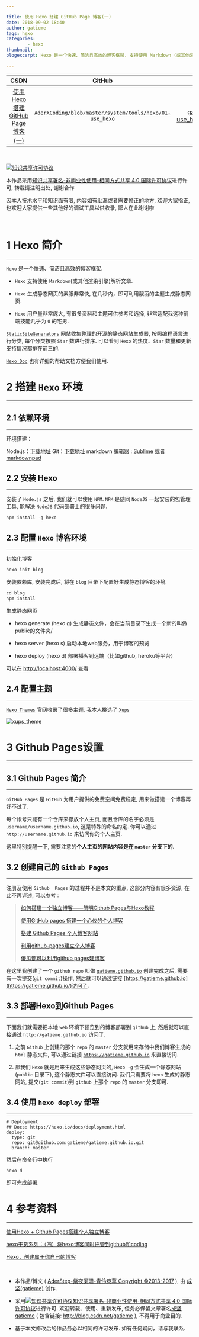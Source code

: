 ```yaml
---

title: 使用 Hexo 搭建 GitHub Page 博客(一)
date: 2018-09-02 18:40
author: gatieme
tags: hexo
categories:
        - hexo
thumbnail: 
blogexcerpt: Hexo 是一个快速、简洁且高效的博客框架. 支持使用 Markdown (或其他渲染引擎)解析文章. Hexo 生成静态网页的素服非常快, 在几秒内，即可利用靓丽的主题生成静态网页. 本文将介绍如果使用 Hexo 来搭建属于你自己的 Github Page 博客

---
```


| CSDN | GitHub | Hexo |
|:----:|:------:|:----:|
| [使用 Hexo 搭建 GitHub Page 博客(一)](https://blog.csdn.net/gatieme/article/details/82317681) | [`AderXCoding/blob/master/system/tools/hexo/01-use_hexo`](https://github.com/gatieme/AderXCoding/blob/master/system/tools/hexo/01-use_hexo) | [gatieme.github.io/2018/09/0001-use_hexo_to_build_your_github_page_blog](https://gatieme.github.io/2018/09/02/2018/09/0001-use_hexo_to_build_your_github_page_blog/) |
<br>

<a rel="license" href="http://creativecommons.org/licenses/by-nc-sa/4.0/"><img alt="知识共享许可协议" style="border-width:0" src="https://i.creativecommons.org/l/by-nc-sa/4.0/88x31.png" /></a>

本作品采用<a rel="license" href="http://creativecommons.org/licenses/by-nc-sa/4.0/">知识共享署名-非商业性使用-相同方式共享 4.0 国际许可协议</a>进行许可, 转载请注明出处, 谢谢合作

因本人技术水平和知识面有限, 内容如有纰漏或者需要修正的地方, 欢迎大家指正, 也欢迎大家提供一些其他好的调试工具以供收录, 鄙人在此谢谢啦

<br>

# 1  Hexo 简介
-------

`Hexo` 是一个快速、简洁且高效的博客框架.

*   `Hexo` 支持使用 `Markdown`(或其他渲染引擎)解析文章.

*   `Hexo` 生成静态网页的素服非常快, 在几秒内，即可利用靓丽的主题生成静态网页.

*   `Hexo` 用户量非常庞大, 有很多资料和主题可供参考和选择, 非常适配我这种前端技能几乎为 `0` 的宅男.

[`StaticSiteGenerators`](https://staticsitegenerators.net/) 网站收集整理的开源的静态网站生成器, 按照编程语言进行分类, 每个分类按照 `Star` 数进行排序. 可以看到 `Hexo` 的热度、`Star` 数量和更新支持情况都排在前三的.

[`Hexo Doc`](https://hexo.io/zh-cn/docs/) 也有详细的帮助文档方便我们使用.


# 2  搭建 `Hexo` 环境
-------

## 2.1 依赖环境
------- 

环境搭建：

Node.js：[下载地址](https://nodejs.org/)
Git：[下载地址](https://gitforwindows.org/)
markdown 编辑器 : [Sublime](http://www.sublimetext.com) 或者 [markdownpad](http://markdownpad.com/)


## 2.2   安装 Hexo
-------

安装了 `Node.js` 之后, 我们就可以使用 `NPM`. `NPM` 是随同 `NodeJS` 一起安装的包管理工具, 能解决 `NodeJS` 代码部署上的很多问题.

```cpp
npm install -g hexo
```

## 2.3   配置 `Hexo` 博客环境
-------


初始化博客


```cpp
hexo init blog
```

安装依赖库, 安装完成后, 将在 `blog` 目录下配置好生成静态博客的环境


```cpp
cd blog
npm install
```

生成静态网页


*   hexo generate (hexo g) 生成静态文件，会在当前目录下生成一个新的叫做public的文件夹/

*   hexo server (hexo s) 启动本地web服务，用于博客的预览

*   hexo deploy (hexo d)   部署播客到远端（比如github, heroku等平台）



可以在 [http://localhost:4000/](http://localhost:4000/) 查看


## 2.4    配置主题
-------

[`Hexo Themes`](https://hexo.io/themes/) 官网收录了很多主题. 我本人挑选了 [`Xups`](http://jelon.top/)

![xups_theme](https://raw.githubusercontent.com/gatieme/AderXCoding/master/system/tools/hexo/01-use_hexo/01-xups_theme.png)



# 3  Github Pages设置
-------

## 3.1   Github Pages 简介
-------

`GitHub Pages` 是 `GitHub` 为用户提供的免费空间免费稳定, 用来做搭建一个博客再好不过了.

每个帐号只能有一个仓库来存放个人主页, 而且仓库的名字必须是 `username/username.github.io`, 这是特殊的命名约定. 你可以通过 `http://username.github.io` 来访问你的个人主页.

这里特别提醒一下, 需要注意的**个人主页的网站内容是在 `master` 分支下的**.


## 3.2   创建自己的 `Github Pages`
-------

注册及使用 `Github  Pages` 的过程并不是本文的重点, 这部分内容有很多资源, 在此不再详述, 可以参考 :

>[如何搭建一个独立博客——简明Github Pages与Hexo教程](http://www.jianshu.com/p/05289a4bc8b2)
>
>[使用GitHub pages 搭建一个心仪的个人博客](https://blog.csdn.net/xudailong_blog/article/details/78762262)
>
>[搭建 Github Pages 个人博客网站](https://blog.csdn.net/KNIGH_YUN/article/details/79774344)
>
>[利用github-pages建立个人博客
](https://blog.csdn.net/garfielder007/article/details/50224761)
>
>[傻瓜都可以利用github pages建博客
](https://www.jianshu.com/p/d658ba3b4351)

在这里我创建了一个 `github repo` 叫做 [`gatieme.github.io`](https://github.com/gatieme/gatieme.github.io) 创建完成之后, 需要有一次提交(`git commit`)操作, 然后就可以通过链接 [https://gatieme.github.io](https://gatieme.github.io/)访问了.

## 3.3   部署Hexo到Github Pages
-------

下面我们就需要把本地 `web` 环境下预览到的博客部署到 `github` 上, 然后就可以直接通过 `http://gatieme.github.io` 访问了. 


1.  之前 `Github` 上创建的那个 `repo` 的 `master` 分支就用来存储中我们博客生成的 `html` 静态文件, 可以通过链接 [`https://gatieme.github.io`](https://gatieme.github.io) 来直接访问.

2.  那我们 `Hexo` 就是用来生成这些静态网页的, `Hexo -g` 会生成一个静态网站(`public` 目录下), 这个静态文件可以直接访问. 我们只需要将 `hexo` 生成的静态网站, 提交(`git commit`)到 `github` 上那个 `repo` 的 `master` 分支即可.

## 3.4   使用 `hexo deploy` 部署
-------

```
# Deployment
## Docs: https://hexo.io/docs/deployment.html
deploy:
  type: git
  repo: git@github.com:gatieme/gatieme.github.io.git
  branch: master
```

然后在命令行中执行

```cpp
hexo d
```

即可完成部署.

# 4  参考资料
-------


[使用Hexo + Github Pages搭建个人独立博客](https://www.cnblogs.com/dushao/p/5999593.html)


[hexo干货系列：（四）将hexo博客同时托管到github和coding](https://www.cnblogs.com/tengj/p/5352572.html)


[Hexo，创建属于你自己的博客](https://blog.csdn.net/tianbo_zhang/article/details/79137103)



<br>

*	本作品/博文 ( [AderStep-紫夜阑珊-青伶巷草 Copyright ©2013-2017](http://blog.csdn.net/gatieme) ), 由 [成坚(gatieme)](http://blog.csdn.net/gatieme) 创作.

*	采用<a rel="license" href="http://creativecommons.org/licenses/by-nc-sa/4.0/"><img alt="知识共享许可协议" style="border-width:0" src="https://i.creativecommons.org/l/by-nc-sa/4.0/88x31.png" /></a><a rel="license" href="http://creativecommons.org/licenses/by-nc-sa/4.0/">知识共享署名-非商业性使用-相同方式共享 4.0 国际许可协议</a>进行许可. 欢迎转载、使用、重新发布, 但务必保留文章署名[成坚gatieme](http://blog.csdn.net/gatieme) ( 包含链接: http://blog.csdn.net/gatieme ), 不得用于商业目的. 

*	基于本文修改后的作品务必以相同的许可发布. 如有任何疑问，请与我联系.
